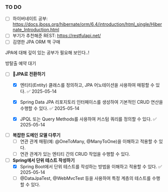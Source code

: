 ### TO DO
- [ ] 하이버네이트 공부: https://docs.jboss.org/hibernate/orm/6.4/introduction/html_single/Hibernate_Introduction.html
- [ ] 부기가 추천해준 REST: https://restfulapi.net/
- [ ] 김영한 JPA ORM 책 구매

JPA에 대해 깊이 있는 공부가 필요해 보인다..!


방탈출 예약 대기
- [ ] **JPA로 전환하기**
    - [x] 엔티티(Entity) 클래스를 정의하고, JPA 어노테이션을 사용하여 매핑할 수 있다. ✅ 2025-05-14
    - [x] Spring Data JPA 리포지토리 인터페이스를 생성하여 기본적인 CRUD 연산을 수행할 수 있다. ✅ 2025-05-14
    - [x] JPQL 또는 Query Methods를 사용하여 커스텀 쿼리를 정의할 수 있다. ✅ 2025-05-14
          
        
- [ ] **복잡한 도메인 모델 다루기**
    - [ ] 연관 관계 매핑(예: @OneToMany, @ManyToOne)을 이해하고 적용할 수 있다.
    - [ ] 연관 관계가 있는 엔티티 간의 CRUD 작업을 수행할 수 있다.  
          
- [ ] **Spring에서 단위 테스트 작성하기**
    - [x] Spring Boot에서 단위 테스트를 작성하는 방법을 이해하고 적용할 수 있다. ✅ 2025-05-14
    - [ ] @DataJpaTest, @WebMvcTest 등을 사용하여 특정 계층의 테스트를 수행할 수 있다.